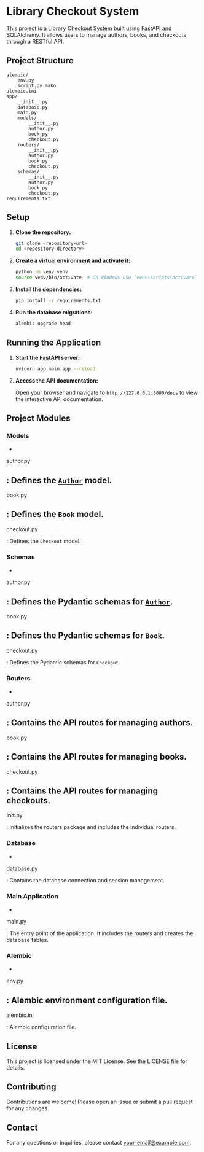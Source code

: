 # Library Checkout System

This project is a Library Checkout System built using FastAPI and SQLAlchemy. It allows users to manage authors, books, and checkouts through a RESTful API.

## Project Structure

```
alembic/
	env.py
	script.py.mako
alembic.ini
app/
	__init__.py
	database.py
	main.py
	models/
		__init__.py
		author.py
		book.py
		checkout.py
	routers/
		__init__.py
		author.py
		book.py
		checkout.py
	schemas/
		__init__.py
		author.py
		book.py
		checkout.py
requirements.txt
```

## Setup

1. **Clone the repository:**

    ```sh
    git clone <repository-url>
    cd <repository-directory>
    ```

2. **Create a virtual environment and activate it:**

    ```sh
    python -m venv venv
    source venv/bin/activate  # On Windows use `venv\Scripts\activate`
    ```

3. **Install the dependencies:**

    ```sh
    pip install -r requirements.txt
    ```

4. **Run the database migrations:**

    ```sh
    alembic upgrade head
    ```

## Running the Application

1. **Start the FastAPI server:**

    ```sh
    uvicorn app.main:app --reload
    ```

2. **Access the API documentation:**

    Open your browser and navigate to `http://127.0.0.1:8000/docs` to view the interactive API documentation.

## Project Modules

### Models

- 

author.py

: Defines the [`Author`](command:_github.copilot.openSymbolFromReferences?%5B%22%22%2C%5B%7B%22uri%22%3A%7B%22scheme%22%3A%22file%22%2C%22authority%22%3A%22%22%2C%22path%22%3A%22%2FUsers%2Fmacbookpro%2FDesktop%2FCOPILOT%20TRAINING%2Flibrary-checkout%2Fapp%2Frouters%2Fauthor.py%22%2C%22query%22%3A%22%22%2C%22fragment%22%3A%22%22%7D%2C%22pos%22%3A%7B%22line%22%3A2%2C%22character%22%3A57%7D%7D%2C%7B%22uri%22%3A%7B%22scheme%22%3A%22file%22%2C%22authority%22%3A%22%22%2C%22path%22%3A%22%2FUsers%2Fmacbookpro%2FDesktop%2FCOPILOT%20TRAINING%2Flibrary-checkout%2Fapp%2Fschemas%2Fauthor.py%22%2C%22query%22%3A%22%22%2C%22fragment%22%3A%22%22%7D%2C%22pos%22%3A%7B%22line%22%3A12%2C%22character%22%3A6%7D%7D%5D%2C%223782e651-cf6a-4a15-9231-29ef79cad4c0%22%5D "Go to definition") model.
- 

book.py

: Defines the `Book` model.
- 

checkout.py

: Defines the `Checkout` model.

### Schemas

- 

author.py

: Defines the Pydantic schemas for [`Author`](command:_github.copilot.openSymbolFromReferences?%5B%22%22%2C%5B%7B%22uri%22%3A%7B%22scheme%22%3A%22file%22%2C%22authority%22%3A%22%22%2C%22path%22%3A%22%2FUsers%2Fmacbookpro%2FDesktop%2FCOPILOT%20TRAINING%2Flibrary-checkout%2Fapp%2Frouters%2Fauthor.py%22%2C%22query%22%3A%22%22%2C%22fragment%22%3A%22%22%7D%2C%22pos%22%3A%7B%22line%22%3A2%2C%22character%22%3A57%7D%7D%2C%7B%22uri%22%3A%7B%22scheme%22%3A%22file%22%2C%22authority%22%3A%22%22%2C%22path%22%3A%22%2FUsers%2Fmacbookpro%2FDesktop%2FCOPILOT%20TRAINING%2Flibrary-checkout%2Fapp%2Fschemas%2Fauthor.py%22%2C%22query%22%3A%22%22%2C%22fragment%22%3A%22%22%7D%2C%22pos%22%3A%7B%22line%22%3A12%2C%22character%22%3A6%7D%7D%5D%2C%223782e651-cf6a-4a15-9231-29ef79cad4c0%22%5D "Go to definition").
- 

book.py

: Defines the Pydantic schemas for `Book`.
- 

checkout.py

: Defines the Pydantic schemas for `Checkout`.

### Routers

- 

author.py

: Contains the API routes for managing authors.
- 

book.py

: Contains the API routes for managing books.
- 

checkout.py

: Contains the API routes for managing checkouts.
- 

__init__.py

: Initializes the routers package and includes the individual routers.

### Database

- 

database.py

: Contains the database connection and session management.

### Main Application

- 

main.py

: The entry point of the application. It includes the routers and creates the database tables.

### Alembic

- 

env.py

: Alembic environment configuration file.
- 

alembic.ini

: Alembic configuration file.

## License

This project is licensed under the MIT License. See the LICENSE file for details.

## Contributing

Contributions are welcome! Please open an issue or submit a pull request for any changes.

## Contact

For any questions or inquiries, please contact [your-email@example.com](mailto:your-email@example.com).